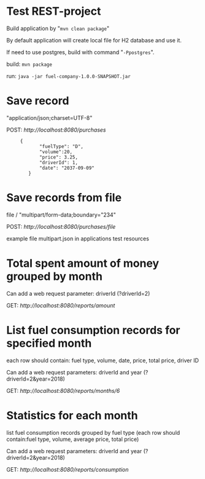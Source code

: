 # Test REST-project
Build application by "`mvn clean package`"

By default application will create local file for H2 database and use it. 

If need to use postgres, build with command "`-Ppostgres`".

build: `mvn package`

run: `java -jar fuel-company-1.0.0-SNAPSHOT.jar`


# Save record

"application/json;charset=UTF-8"

POST: _http://localhost:8080/purchases_

         {
                "fuelType": "D",
                "volume":20,
                "price": 3.25,
                "driverId": 1,
                "date": "2037-09-09"
            }
            
# Save records from file
file / "multipart/form-data;boundary="234" 

POST: _http://localhost:8080/purchases/file_

example file multipart.json in applications test resources


# Total spent amount of money grouped by month
Can add a web request parameter: driverId (?driverId=2)

GET: _http://localhost:8080/reports/amount_


# List fuel consumption records for specified month 
each row should contain: fuel type, volume, date, price, total price, driver ID

Can add a web request parameters: driverId and year (?driverId=2&year=2018)

GET: _http://localhost:8080/reports/months/6_


# Statistics for each month
list fuel consumption records grouped by fuel type (each row should contain:fuel type, volume, average price, total price)

Can add a web request parameters: driverId and year (?driverId=2&year=2018)

GET: _http://localhost:8080/reports/consumption_
